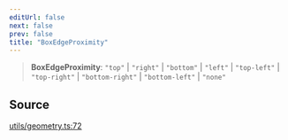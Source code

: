 ```yaml
---
editUrl: false
next: false
prev: false
title: "BoxEdgeProximity"
---
```


> **BoxEdgeProximity**: `"top"` \| `"right"` \| `"bottom"` \| `"left"` \| `"top-left"` \| `"top-right"` \| `"bottom-right"` \| `"bottom-left"` \| `"none"`

## Source

[utils/geometry.ts:72](https://github.com/nodenogg-in/alpha-p2p/blob/abd15ac8ea05df755d6048ca2d2de6e86911127a/packages/infinitykit/src/utils/geometry.ts#L72)
